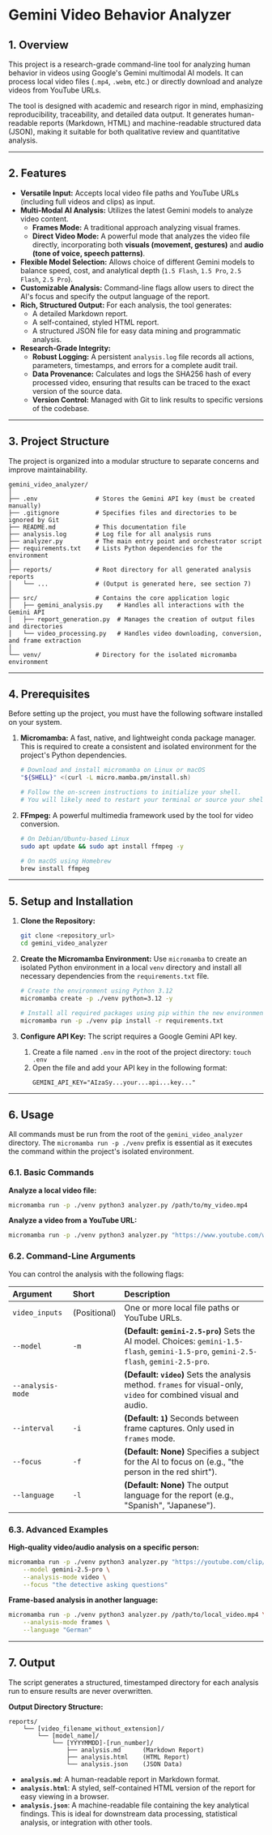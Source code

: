 # Gemini Video Behavior Analyzer

## 1. Overview

This project is a research-grade command-line tool for analyzing human behavior in videos using Google's Gemini multimodal AI models. It can process local video files (`.mp4`, `.webm`, etc.) or directly download and analyze videos from YouTube URLs.

The tool is designed with academic and research rigor in mind, emphasizing reproducibility, traceability, and detailed data output. It generates human-readable reports (Markdown, HTML) and machine-readable structured data (JSON), making it suitable for both qualitative review and quantitative analysis.

---

## 2. Features

-   **Versatile Input:** Accepts local video file paths and YouTube URLs (including full videos and clips) as input.
-   **Multi-Modal AI Analysis:** Utilizes the latest Gemini models to analyze video content.
    -   **Frames Mode:** A traditional approach analyzing visual frames.
    -   **Direct Video Mode:** A powerful mode that analyzes the video file directly, incorporating both **visuals (movement, gestures)** and **audio (tone of voice, speech patterns)**.
-   **Flexible Model Selection:** Allows choice of different Gemini models to balance speed, cost, and analytical depth (`1.5 Flash`, `1.5 Pro`, `2.5 Flash`, `2.5 Pro`).
-   **Customizable Analysis:** Command-line flags allow users to direct the AI's focus and specify the output language of the report.
-   **Rich, Structured Output:** For each analysis, the tool generates:
    -   A detailed Markdown report.
    -   A self-contained, styled HTML report.
    -   A structured JSON file for easy data mining and programmatic analysis.
-   **Research-Grade Integrity:**
    -   **Robust Logging:** A persistent `analysis.log` file records all actions, parameters, timestamps, and errors for a complete audit trail.
    -   **Data Provenance:** Calculates and logs the SHA256 hash of every processed video, ensuring that results can be traced to the exact version of the source data.
    -   **Version Control:** Managed with Git to link results to specific versions of the codebase.

---

## 3. Project Structure

The project is organized into a modular structure to separate concerns and improve maintainability.

```
gemini_video_analyzer/
│
├── .env                # Stores the Gemini API key (must be created manually)
├── .gitignore          # Specifies files and directories to be ignored by Git
├── README.md           # This documentation file
├── analysis.log        # Log file for all analysis runs
├── analyzer.py         # The main entry point and orchestrator script
├── requirements.txt    # Lists Python dependencies for the environment
│
├── reports/            # Root directory for all generated analysis reports
│   └── ...             # (Output is generated here, see section 7)
│
├── src/                # Contains the core application logic
│   ├── gemini_analysis.py    # Handles all interactions with the Gemini API
│   ├── report_generation.py  # Manages the creation of output files and directories
│   └── video_processing.py   # Handles video downloading, conversion, and frame extraction
│
└── venv/               # Directory for the isolated micromamba environment
```

---

## 4. Prerequisites

Before setting up the project, you must have the following software installed on your system.

1.  **Micromamba:** A fast, native, and lightweight conda package manager. This is required to create a consistent and isolated environment for the project's Python dependencies.
    ```bash
    # Download and install micromamba on Linux or macOS
    "${SHELL}" <(curl -L micro.mamba.pm/install.sh)

    # Follow the on-screen instructions to initialize your shell.
    # You will likely need to restart your terminal or source your shell's config file (e.g., source ~/.bashrc).
    ```

2.  **FFmpeg:** A powerful multimedia framework used by the tool for video conversion.
    ```bash
    # On Debian/Ubuntu-based Linux
    sudo apt update && sudo apt install ffmpeg -y

    # On macOS using Homebrew
    brew install ffmpeg
    ```

---

## 5. Setup and Installation

1.  **Clone the Repository:**
    ```bash
    git clone <repository_url>
    cd gemini_video_analyzer
    ```

2.  **Create the Micromamba Environment:**
    Use `micromamba` to create an isolated Python environment in a local `venv` directory and install all necessary dependencies from the `requirements.txt` file.
    ```bash
    # Create the environment using Python 3.12
    micromamba create -p ./venv python=3.12 -y

    # Install all required packages using pip within the new environment
    micromamba run -p ./venv pip install -r requirements.txt
    ```

3.  **Configure API Key:**
    The script requires a Google Gemini API key.
    1.  Create a file named `.env` in the root of the project directory: `touch .env`
    2.  Open the file and add your API key in the following format:
        ```
        GEMINI_API_KEY="AIzaSy...your...api...key..."
        ```

---

## 6. Usage

All commands must be run from the root of the `gemini_video_analyzer` directory. The `micromamba run -p ./venv` prefix is essential as it executes the command within the project's isolated environment.

### 6.1. Basic Commands

**Analyze a local video file:**
```bash
micromamba run -p ./venv python3 analyzer.py /path/to/my_video.mp4
```

**Analyze a video from a YouTube URL:**
```bash
micromamba run -p ./venv python3 analyzer.py "https://www.youtube.com/watch?v=dQw4w9WgXcQ"
```

### 6.2. Command-Line Arguments

You can control the analysis with the following flags:

| Argument | Short | Description |
| :--- | :--- | :--- |
| `video_inputs` | (Positional) | One or more local file paths or YouTube URLs. |
| `--model` | `-m` | **(Default: `gemini-2.5-pro`)** Sets the AI model. Choices: `gemini-1.5-flash`, `gemini-1.5-pro`, `gemini-2.5-flash`, `gemini-2.5-pro`. |
| `--analysis-mode`| | **(Default: `video`)** Sets the analysis method. `frames` for visual-only, `video` for combined visual and audio. |
| `--interval` | `-i` | **(Default: `1`)** Seconds between frame captures. Only used in `frames` mode. |
| `--focus` | `-f` | **(Default: None)** Specifies a subject for the AI to focus on (e.g., "the person in the red shirt"). |
| `--language` | `-l` | **(Default: None)** The output language for the report (e.g., "Spanish", "Japanese"). |

### 6.3. Advanced Examples

**High-quality video/audio analysis on a specific person:**
```bash
micromamba run -p ./venv python3 analyzer.py "https://youtube.com/clip/..." \
    --model gemini-2.5-pro \
    --analysis-mode video \
    --focus "the detective asking questions"
```

**Frame-based analysis in another language:**
```bash
micromamba run -p ./venv python3 analyzer.py /path/to/local_video.mp4 \
    --analysis-mode frames \
    --language "German"
```

---

## 7. Output

The script generates a structured, timestamped directory for each analysis run to ensure results are never overwritten.

**Output Directory Structure:**
```
reports/
    └── [video_filename_without_extension]/
        └── [model_name]/
            └── [YYYYMMDD]-[run_number]/
                ├── analysis.md      (Markdown Report)
                ├── analysis.html    (HTML Report)
                └── analysis.json    (JSON Data)
```

-   **`analysis.md`**: A human-readable report in Markdown format.
-   **`analysis.html`**: A styled, self-contained HTML version of the report for easy viewing in a browser.
-   **`analysis.json`**: A machine-readable file containing the key analytical findings. This is ideal for downstream data processing, statistical analysis, or integration with other tools.
